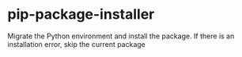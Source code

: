 # pip-package-installer
Migrate the Python environment and install the package. If there is an installation error, skip the current package
